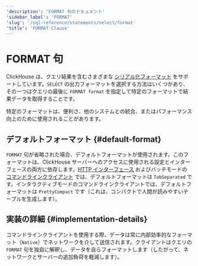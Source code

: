 ```yaml
---
'description': 'FORMAT 句のドキュメント'
'sidebar_label': 'FORMAT'
'slug': '/sql-reference/statements/select/format'
'title': 'FORMAT Clause'
---
```





# FORMAT 句

ClickHouse は、クエリ結果を含むさまざまな [シリアル化フォーマット](../../../interfaces/formats.md) をサポートしています。`SELECT` の出力フォーマットを選択する方法はいくつかあり、その一つはクエリの最後に `FORMAT format` を指定して特定のフォーマットで結果データを取得することです。

特定のフォーマットは、便利さ、他のシステムとの統合、またはパフォーマンス向上のために使用されることがあります。

## デフォルトフォーマット {#default-format}

`FORMAT` 句が省略された場合、デフォルトフォーマットが使用されます。このフォーマットは、ClickHouse サーバーへのアクセスに使用される設定とインターフェースの両方に依存します。[HTTP インターフェース](../../../interfaces/http.md) およびバッチモードの [コマンドラインクライアント](../../../interfaces/cli.md) では、デフォルトフォーマットは `TabSeparated` です。インタラクティブモードのコマンドラインクライアントでは、デフォルトフォーマットは `PrettyCompact` です（これは、コンパクトで人間が読みやすいテーブルを生成します）。

## 実装の詳細 {#implementation-details}

コマンドラインクライアントを使用する際、データは常に内部効率的なフォーマット（`Native`）でネットワークを介して送信されます。クライアントはクエリの `FORMAT` 句を独自に解釈し、データを自らフォーマットします（したがって、ネットワークとサーバーの追加負荷を軽減します）。
